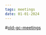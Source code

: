 ```yaml
---
tags: meetings
date: 01-01-2024
---
```

#[old-gc-meetings](/notes/general-circle/old-gc-meetings/old-gc-meetings.md) 
